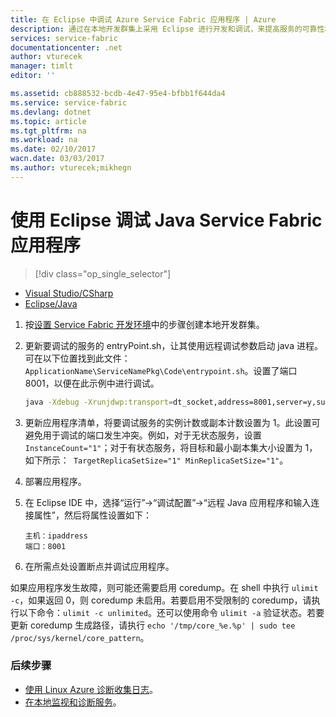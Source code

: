 ```yaml
---
title: 在 Eclipse 中调试 Azure Service Fabric 应用程序 | Azure
description: 通过在本地开发群集上采用 Eclipse 进行开发和调试，来提高服务的可靠性和性能。
services: service-fabric
documentationcenter: .net
author: vturecek
manager: timlt
editor: ''

ms.assetid: cb888532-bcdb-4e47-95e4-bfbb1f644da4
ms.service: service-fabric
ms.devlang: dotnet
ms.topic: article
ms.tgt_pltfrm: na
ms.workload: na
ms.date: 02/10/2017
wacn.date: 03/03/2017
ms.author: vturecek;mikhegn
---
```


# 使用 Eclipse 调试 Java Service Fabric 应用程序
>[!div class="op_single_selector"]
- [Visual Studio/CSharp](./service-fabric-debugging-your-application.md)
- [Eclipse/Java](./service-fabric-debugging-your-application-java.md)

1. 按[设置 Service Fabric 开发环境](./service-fabric-get-started-linux.md)中的步骤创建本地开发群集。

2. 更新要调试的服务的 entryPoint.sh，让其使用远程调试参数启动 java 进程。可在以下位置找到此文件：``ApplicationName\ServiceNamePkg\Code\entrypoint.sh``。设置了端口 8001，以便在此示例中进行调试。

    ```sh
    java -Xdebug -Xrunjdwp:transport=dt_socket,address=8001,server=y,suspend=y -Djava.library.path=$LD_LIBRARY_PATH -jar myapp.jar
    ```

3. 更新应用程序清单，将要调试服务的实例计数或副本计数设置为 1。此设置可避免用于调试的端口发生冲突。例如，对于无状态服务，设置 ``InstanceCount="1"``；对于有状态服务，将目标和最小副本集大小设置为 1，如下所示：`` TargetReplicaSetSize="1" MinReplicaSetSize="1"``。

4. 部署应用程序。

5. 在 Eclipse IDE 中，选择“运行”-\>“调试配置”-\>“远程 Java 应用程序和输入连接属性”，然后将属性设置如下：

       主机：ipaddress 
       端口：8001

6.  在所需点处设置断点并调试应用程序。

如果应用程序发生故障，则可能还需要启用 coredump。在 shell 中执行 ``ulimit -c``，如果返回 0，则 coredump 未启用。若要启用不受限制的 coredump，请执行以下命令：``ulimit -c unlimited``。还可以使用命令 ``ulimit -a`` 验证状态。若要更新 coredump 生成路径，请执行 ``echo '/tmp/core_%e.%p' | sudo tee /proc/sys/kernel/core_pattern``。

### 后续步骤

* [使用 Linux Azure 诊断收集日志](./service-fabric-diagnostics-how-to-setup-lad.md)。
* [在本地监视和诊断服务](./service-fabric-diagnostics-how-to-monitor-and-diagnose-services-locally-linux.md)。

<!---HONumber=Mooncake_0227_2017-->